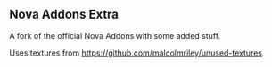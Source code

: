 ## Nova Addons Extra
A fork of the official Nova Addons with some added stuff.

Uses textures from https://github.com/malcolmriley/unused-textures